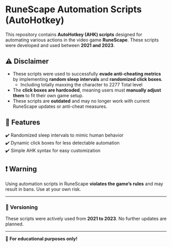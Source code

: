 # RuneScape Automation Scripts (AutoHotkey)

This repository contains **AutoHotkey (AHK) scripts** designed for automating various actions in the video game **RuneScape**. These scripts were developed and used between **2021 and 2023**.

## ⚠️ Disclaimer  
- These scripts were used to successfully **evade anti-cheating metrics** by implementing **random sleep intervals** and **randomized click boxes**.
  - Including totally maxxing the character to 2277 Total level
- The **click boxes are hardcoded**, meaning users must **manually adjust them** to fit their own game setup.  
- These scripts are **outdated** and may no longer work with current RuneScape updates or anti-cheat measures.  

## 🔧 Features  
✔️ Randomized sleep intervals to mimic human behavior  
✔️ Dynamic click boxes for less detectable automation  
✔️ Simple AHK syntax for easy customization  

## ❗ Warning  
Using automation scripts in RuneScape **violates the game’s rules** and may result in bans. Use at your own risk.  

---

### 📌 Versioning  
These scripts were actively used from **2021 to 2023**. No further updates are planned.  

---
👾 **For educational purposes only!**  
